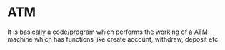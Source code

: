 # ATM
It is basically a code/program which performs the working of a ATM machine which has functions like create account, withdraw, deposit etc  
